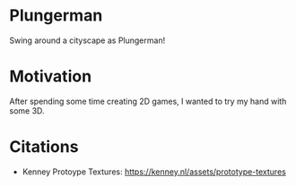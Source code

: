 # Plungerman
Swing around a cityscape as Plungerman!

# Motivation
After spending some time creating 2D games, I wanted to try my hand with some 3D. 

# Citations
- Kenney Protoype Textures: 	https://kenney.nl/assets/prototype-textures
